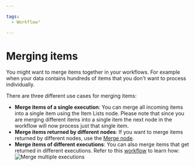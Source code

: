 ```yaml
---

tags:
  - Workflow²

---
```


# Merging items

You might want to merge items together in your workflows. For example when your data contains hundreds of items that you don't want to process individually. 

There are three different use cases for merging items:

* **Merge items of a single execution**: You can merge all incoming items into a single item using the Item Lists node. Please note that since you are merging different items into a single item the next node in the workflow will now process just that single item.
* **Merge items returned by different nodes**: If you want to merge items returned by different nodes, use the [Merge node](/workflow/integrations/core-nodes/workflow-nodes-base.merge/).
* **Merge items of different executions**: You can also merge items that get returned in different executions. Refer to this [workflow](https://WF².io/workflows/1160) to learn how:
    ![Merge multiple executions](/_images/flow-logic/merging/multiple_merge.png)
